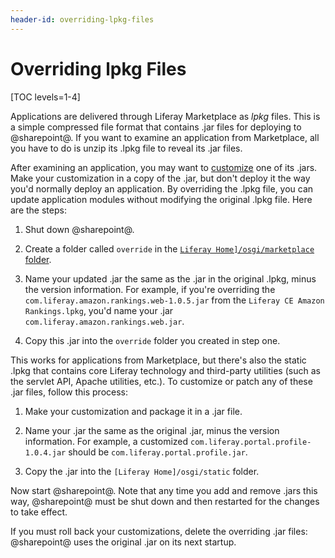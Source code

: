 ```yaml
---
header-id: overriding-lpkg-files
---
```


# Overriding lpkg Files

[TOC levels=1-4]

Applications are delivered through Liferay Marketplace as *lpkg* files. This is 
a simple compressed file format that contains .jar files for deploying to 
@sharepoint@. If you want to examine an application from Marketplace, all you have 
to do is unzip its .lpkg file to reveal its .jar files. 

After examining an application, you may want to [customize](/docs/7-2/customization/-/knowledge_base/c/liferay-customization) 
one of its .jars. Make your customization in a copy of the .jar, but don't 
deploy it the way you'd normally deploy an application. By overriding the .lpkg 
file, you can update application modules without modifying the original .lpkg 
file. Here are the steps: 

1.  Shut down @sharepoint@. 

2.  Create a folder called `override` in the [`Liferay Home]/osgi/marketplace` 
    folder](/docs/7-2/deploy/-/knowledge_base/d/liferay-home). 

3.  Name your updated .jar the same as the .jar in the original .lpkg, minus the 
    version information. For example, if you're overriding the 
    `com.liferay.amazon.rankings.web-1.0.5.jar` from the `Liferay CE Amazon 
    Rankings.lpkg`, you'd name your .jar `com.liferay.amazon.rankings.web.jar`. 

4.  Copy this .jar into the `override` folder you created in step one. 

This works for applications from Marketplace, but there's also the static .lpkg 
that contains core Liferay technology and third-party utilities (such as the 
servlet API, Apache utilities, etc.). To customize or patch any of these .jar 
files, follow this process: 

1.  Make your customization and package it in a .jar file. 

2.  Name your .jar the same as the original .jar, minus the version information. 
    For example, a customized `com.liferay.portal.profile-1.0.4.jar` should be 
    `com.liferay.portal.profile.jar`. 

3.  Copy the .jar into the `[Liferay Home]/osgi/static` folder. 

Now start @sharepoint@. Note that any time you add and remove .jars this way, 
@sharepoint@ must be shut down and then restarted for the changes to take effect. 

If you must roll back your customizations, delete the overriding .jar files:
@sharepoint@ uses the original .jar on its next startup. 
